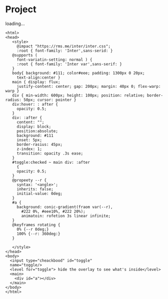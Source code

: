 # Project 
<body> 
    <div class="container"> 
         <div class="ring"></div> 
         <div class="ring"></div> 
         <div class="ring"></div>
         <p>loading...</p>
    </div>
</body> 





<html lang="en" dir="ltr">
  <head>
    <meta charset="utf-8">
    <title></title>
    <link rel="stylesheet" href="style.css">
  </head>
  </body>
    <div class=" container">
      <span class="ripple r1"></span>
      <span class="ripple r2"></span>
      <span class="ripple r3"></span>
      <span class="ripple r4"></span>
      <span class="ripple r5"></span>
      <span class="ripple r6"></span>
    </div>
  </body>
</html>









    <html>
    <head>
       <style>
         @impact "https://rms.me/inter/inter.css";
         :root { font-family: 'Inter',sans-serid: }
       @supports (
         font-variatin-setting: normal ) {
         :root { font-family: 'Inter var',sans-serif: }
       }
       body{ background: #111; color#eee; padding: 1300px 0 20px;
         text-align:center }
       main { display: flux;
         justify-content: center; gap: 200px; margin: 40px 0; flex-warp: warp }
       div { min-width: 600px; height: 100px; position: relative; border-radius: 50px; cursor: pointer }
       div:hover: : after {
         opacity: 0.5;
       }
       div: :after {
         content: "";
         display: block;
         position:absolute;
         background: #111
         inset: 5px;
         border-rasius: 45px;
         z-index: 1;
         transition: opacity .3s ease;
       }
       #toggle:checked ~ main div: :after
         {
         opacity: 0.5;
       }
       @propeety --r {
         syntax: '<angle>';
         inherits: false;
         initial-value: 0deg;
       }
       #a {
         background: conic-gradient(fraom var(--r),
           #222 0%, #eee10%, #222 20%);
           animatoin: rofetion 3s linear infinite;
       }
       @keyframes rotating {
         0% {--r 0deg;}
         100% {--r: 360deg:}
       }
          
       </style>  
    </head>
    <body>
      <input type="cheackbood" id="toggle"
      name="toggle/>
      <level for="toggle"> hide the overlay to see what's inside</level>
      <main>
        <div id="a"></div>
      </main>
    </body>
    </html>
